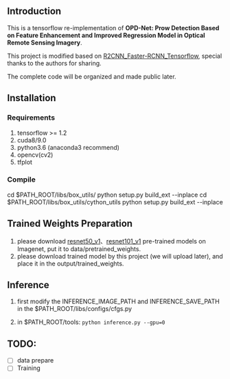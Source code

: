 ## Introduction

This is a tensorflow re-implementation of **OPD-Net: Prow Detection Based on Feature Enhancement and Improved Regression Model in Optical Remote Sensing Imagery**.

This project is modified based on [R2CNN_Faster-RCNN_Tensorflow](https://github.com/DetectionTeamUCAS/R2CNN_Faster-RCNN_Tensorflow), special thanks to the authors for sharing.

The complete code will be organized and made public later.

## Installation
### Requirements
1. tensorflow >= 1.2
2. cuda8/9.0
3. python3.6 (anaconda3 recommend)
4. opencv(cv2)
5. tfplot

### Compile
cd $PATH_ROOT/libs/box_utils/
python setup.py build_ext --inplace
cd $PATH_ROOT/libs/box_utils/cython_utils
python setup.py build_ext --inplace


## Trained Weights Preparation
1. please download [resnet50_v1](http://download.tensorflow.org/models/resnet_v1_50_2016_08_28.tar.gz)、[resnet101_v1](http://download.tensorflow.org/models/resnet_v1_101_2016_08_28.tar.gz) pre-trained models on Imagenet, put it to data/pretrained_weights.        
2. please download trained model by this project (we will upload later), and place it in the output/trained_weights.


## Inference
1. first modify the INFERENCE_IMAGE_PATH and INFERENCE_SAVE_PATH in the $PATH_ROOT/libs/configs/cfgs.py

2. in $PATH_ROOT/tools:
```python inference.py --gpu=0```


## TODO:
- [ ] data prepare
- [ ] Training

